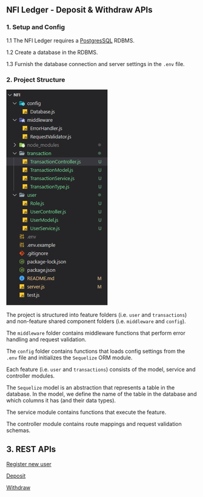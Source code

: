## NFI Ledger - Deposit & Withdraw APIs

### 1. Setup and Config

1.1 The NFI Ledger requires a [PostgresSQL](https://www.postgresql.org/) RDBMS.  

1.2 Create a database in the RDBMS.

1.3 Furnish the database connection and server settings in the `.env` file.

### 2. Project Structure

![Project Structure](/public/images/project_structure.jpg)

The project is structured into feature folders (i.e. `user` and `transactions`) and non-feature shared component folders (i.e. `middleware` and `config`).  

The `middleware` folder contains middleware functions that perform error handling and request validation.

The `config` folder contains functions that loads config settings from the `.env` file and initializes the `Sequelize` ORM module.

Each feature (i.e. `user` and `transactions`) consists of the model, service and controller modules.

The `Sequelize` model is an abstraction that represents a table in the database. In the model, we define the name of the table in the database and which columns it has (and their data types).

The service module contains functions that execute the feature.

The controller module contains route mappings and request validation schemas.

## 3. REST APIs

[Register new user](https://documenter.getpostman.com/view/13967603/2s8YRducS3#6f65d61b-099e-4910-ade8-02cd3fbc644a)

[Deposit](https://documenter.getpostman.com/view/13967603/2s8YRducS3#e53af743-6317-4a91-ab76-f3a8c620fb02)

[Withdraw](https://documenter.getpostman.com/view/13967603/2s8YRducS3#199cd0d1-0611-4168-bd25-d96aeadbca46)